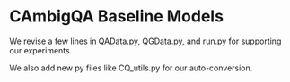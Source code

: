 # CAmbigQA Baseline Models

We revise a few lines in QAData.py, QGData.py, and run.py for supporting our experiments.

We also add new py files like CQ_utils.py for our auto-conversion.
